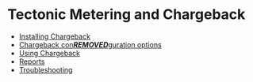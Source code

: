# Tectonic Metering and Chargeback

- [Installing Chargeback][install-chargeback]
- [Chargeback con***REMOVED***guration options][chargeback-con***REMOVED***g]
- [Using Chargeback][using-chargeback]
- [Reports][report]
- [Troubleshooting][troubleshooting-chargeback]


[chargeback-con***REMOVED***g]: chargeback-con***REMOVED***g.md
[install-chargeback]: install-chargeback.md
[report]: report.md
[using-chargeback]: using-chargeback.md
[troubleshooting-chargeback]: troubleshooting-chargeback.md

